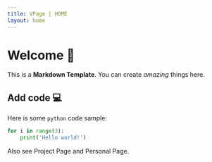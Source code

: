 ```yaml
---
title: VPage | HOME
layout: home
---
```


# Welcome 👏
This is a **Markdown Template**. You can create _amazing_ things here.

## Add code 💻
<i-mi-attachment /> Here is some `python` code sample:
```python
for i in range(3):
    print('Hello world!')
```

Also see <a-router href="/demos/project">Project Page</a-router> and <a-router href="/demos/personal">Personal Page</a-router>.
